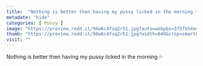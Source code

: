 ```yaml
---
title:  "Nothing is better then having my pussy licked in the morning 💦"
metadate: "hide"
categories: [ Pussy ]
image: "https://preview.redd.it/96w6c4fuq2r51.jpg?auto=webp&s=375fb54ed08b9ba82b9a752e0b228b061b01f6ec"
thumb: "https://preview.redd.it/96w6c4fuq2r51.jpg?width=640&crop=smart&auto=webp&s=e612a4396064f04189b350c5e3d48a964e6138e8"
visit: ""
---
```

Nothing is better then having my pussy licked in the morning 💦
